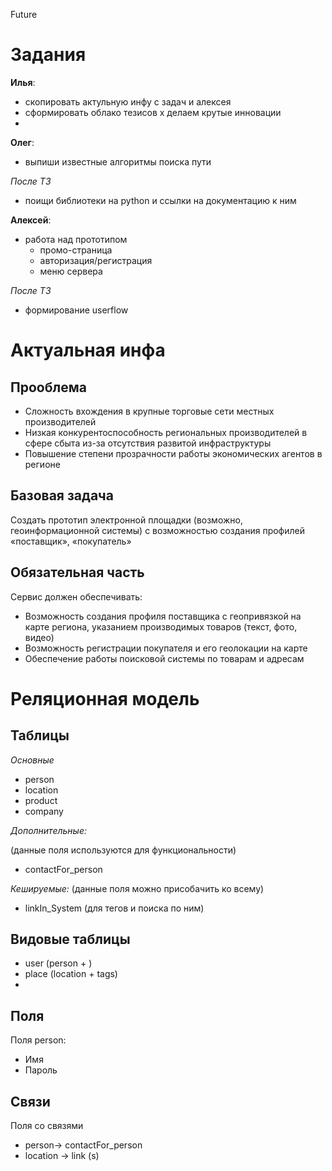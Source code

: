 Future

# Задания

**Илья**:
- скопировать актульную инфу с задач и алексея
- сформировать облако тезисов
x делаем крутые инновации
- 

**Олег**:
- выпиши известные алгоритмы поиска пути

*После ТЗ*
- поищи библиотеки на python и ссылки на документацию к ним

**Алексей**:

- работа над прототипом 
    - промо-страница
    - авторизация/регистрация
    - меню сервера
  
*После ТЗ*
- формирование userflow

# Актуальная инфа

## Прооблема
- Сложность вхождения в крупные торговые сети местных
производителей
- Низкая конкурентоспособность региональных производителей в
сфере сбыта из-за отсутствия развитой инфраструктуры
- Повышение степени прозрачности работы экономических
агентов в регионе

## Базовая задача
Создать прототип электронной площадки (возможно,
геоинформационной системы) с возможностью создания профилей
«поставщик», «покупатель»

## Обязательная часть
Сервис должен обеспечивать:
- Возможность создания профиля поставщика с геопривязкой на
карте региона, указанием производимых товаров (текст, фото,
видео)
- Возможность регистрации покупателя и его геолокации на карте
- Обеспечение работы поисковой системы по товарам и адресам

# Реляционная модель

## Таблицы

*Основные*
- person
- location
- product
- company

*Дополнительные:*

(данные поля используются для функциональности)

- contactFor_person

*Кешируемые:*
(данные поля можно присобачить ко всему)
- linkIn_System (для тегов и поиска по ним)

## Видовые таблицы

- user (person + )
- place (location + tags)
- 


## Поля

Поля person:
- Имя
- Пароль

## Связи

Поля со связями
- person-> contactFor_person
- location -> link (s)
